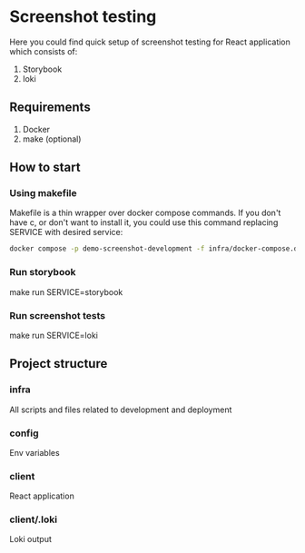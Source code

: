# Screenshot testing
Here you could find quick setup of screenshot testing for React application which consists of:
1. Storybook
2. loki

## Requirements
1. Docker
2. make (optional)

## How to start

### Using makefile
Makefile is a thin wrapper over docker compose commands. If you don't have c, or don't want to install it, you could use this command replacing SERVICE with desired service:
```sh
docker compose -p demo-screenshot-development -f infra/docker-compose.development.yml --env-file config/.env.public  run --rm SERVICE
```

### Run storybook
make run SERVICE=storybook

### Run screenshot tests
make run SERVICE=loki


## Project structure

### infra
All scripts and files related to development and deployment

### config
Env variables

### client
React application

### client/.loki
Loki output
